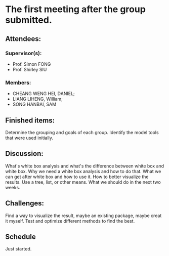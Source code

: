 # The first meeting after the group submitted.

## Attendees:
### Supervisor(s): 
* Prof. Simon FONG
* Prof. Shirley SIU

### Members: 
* CHEANG WENG HEI, DANIEL; 
* LIANG LIHENG, William; 
* SONG HANBAI, SAM
  
## Finished items:
Determine the grouping and goals of each group.
Identify the model tools that were used initially.
  
## Discussion:
What's white box analysis and what's the difference between white box and white box.
Why we need a white box analysis and how to do that.
What we can get after white box and how to use it.
How to better visualize the results. Use a tree, list, or other means.
What we should do in the next two weeks.

## Challenges:
Find a way to visualize the result, maybe an existing package, maybe creat it myself.
Test and optimize different methods to find the best.

## Schedule
Just started.

